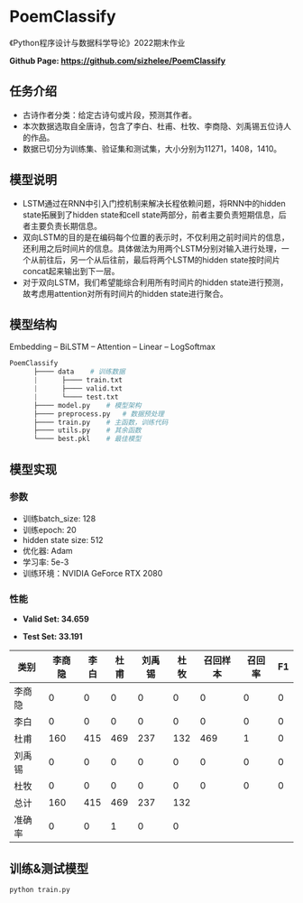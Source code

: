 # PoemClassify

《Python程序设计与数据科学导论》2022期末作业

**Github Page: <https://github.com/sizhelee/PoemClassify>**

## 任务介绍

- 古诗作者分类：给定古诗句或片段，预测其作者。
- 本次数据选取自全唐诗，包含了李白、杜甫、杜牧、李商隐、刘禹锡五位诗人的作品。
- 数据已切分为训练集、验证集和测试集，大小分别为11271，1408，1410。

## 模型说明

- LSTM通过在RNN中引入门控机制来解决长程依赖问题，将RNN中的hidden state拓展到了hidden state和cell state两部分，前者主要负责短期信息，后者主要负责长期信息。
- 双向LSTM的目的是在编码每个位置的表示时，不仅利用之前时间片的信息，还利用之后时间片的信息。具体做法为用两个LSTM分别对输入进行处理，一个从前往后，另一个从后往前，最后将两个LSTM的hidden state按时间片concat起来输出到下一层。
- 对于双向LSTM，我们希望能综合利用所有时间片的hidden state进行预测，故考虑用attention对所有时间片的hidden state进行聚合。

## 模型结构

Embedding – BiLSTM – Attention – Linear – LogSoftmax

```python
PoemClassify
      ├──── data    # 训练数据
      |      ├──── train.txt
      |      ├──── valid.txt
      |      └──── test.txt
      ├──── model.py    # 模型架构
      ├──── preprocess.py   # 数据预处理
      ├──── train.py    # 主函数，训练代码
      ├──── utils.py    # 其余函数
      └──── best.pkl    # 最佳模型
```

## 模型实现

### 参数

- 训练batch_size: 128
- 训练epoch: 20
- hidden state size: 512
- 优化器: Adam
- 学习率: 5e-3
- 训练环境：NVIDIA GeForce RTX 2080

### 性能

- **Valid Set: 34.659**

- **Test Set: 33.191**

类别|李商隐|李白|杜甫|刘禹锡|杜牧|召回样本|召回率|F1
----|-----|----|---|------|----|-------|-----|---
李商隐| 0 | 0 | 0 | 0 | 0 | 0 | 0 | 0 |
李白| 0 | 0 | 0 | 0 | 0 | 0 | 0 | 0 |
杜甫| 160 | 415 | 469 | 237 | 132 | 469 | 1 | 0 |
刘禹锡| 0 | 0 | 0 | 0 | 0 | 0 | 0 | 0 |
杜牧| 0 | 0 | 0 | 0 | 0 | 0 | 0 | 0 |
总计| 160 | 415 | 469 | 237 | 132 |
准确率| 0 | 0 | 1 | 0 | 0 |

## 训练&测试模型

```bash
python train.py
```
